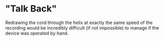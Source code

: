 # "Talk Back" 

Redrawing the cord through the helix at exactly the same speed of the recording would be incredibly difficult (if not impossible) to manage if the device was operated by hand.
